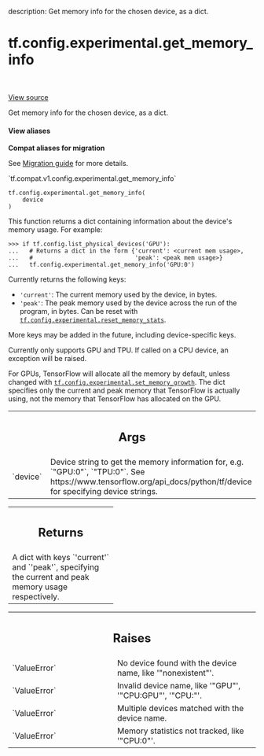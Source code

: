description: Get memory info for the chosen device, as a dict.

<div itemscope itemtype="http://developers.google.com/ReferenceObject">
<meta itemprop="name" content="tf.config.experimental.get_memory_info" />
<meta itemprop="path" content="Stable" />
</div>

# tf.config.experimental.get_memory_info

<!-- Insert buttons and diff -->

<table class="tfo-notebook-buttons tfo-api nocontent" align="left">

</table>

<a target="_blank" class="external" href="/code/stable/tensorflow/python/framework/config.py">View source</a>



Get memory info for the chosen device, as a dict.


<section class="expandable">
  <h4 class="showalways">View aliases</h4>
  <p>
<b>Compat aliases for migration</b>
<p>See
<a href="https://www.tensorflow.org/guide/migrate">Migration guide</a> for
more details.</p>
<p>`tf.compat.v1.config.experimental.get_memory_info`</p>
</p>
</section>

<pre class="devsite-click-to-copy prettyprint lang-py tfo-signature-link">
<code>tf.config.experimental.get_memory_info(
    device
)
</code></pre>



<!-- Placeholder for "Used in" -->

This function returns a dict containing information about the device's memory
usage. For example:

```
>>> if tf.config.list_physical_devices('GPU'):
...   # Returns a dict in the form {'current': <current mem usage>,
...   #                             'peak': <peak mem usage>}
...   tf.config.experimental.get_memory_info('GPU:0')
```

Currently returns the following keys:
  - `'current'`: The current memory used by the device, in bytes.
  - `'peak'`: The peak memory used by the device across the run of the
      program, in bytes. Can be reset with
      <a href="../../../tf/config/experimental/reset_memory_stats.md"><code>tf.config.experimental.reset_memory_stats</code></a>.

More keys may be added in the future, including device-specific keys.

Currently only supports GPU and TPU. If called on a CPU device, an exception
will be raised.

For GPUs, TensorFlow will allocate all the memory by default, unless changed
with <a href="../../../tf/config/experimental/set_memory_growth.md"><code>tf.config.experimental.set_memory_growth</code></a>. The dict specifies only the
current and peak memory that TensorFlow is actually using, not the memory that
TensorFlow has allocated on the GPU.

<!-- Tabular view -->
 <table class="responsive fixed orange">
<colgroup><col width="214px"><col></colgroup>
<tr><th colspan="2"><h2 class="add-link">Args</h2></th></tr>

<tr>
<td>
`device`<a id="device"></a>
</td>
<td>
Device string to get the memory information for, e.g. `"GPU:0"`,
`"TPU:0"`. See https://www.tensorflow.org/api_docs/python/tf/device for
  specifying device strings.
</td>
</tr>
</table>



<!-- Tabular view -->
 <table class="responsive fixed orange">
<colgroup><col width="214px"><col></colgroup>
<tr><th colspan="2"><h2 class="add-link">Returns</h2></th></tr>
<tr class="alt">
<td colspan="2">
A dict with keys `'current'` and `'peak'`, specifying the current and peak
memory usage respectively.
</td>
</tr>

</table>



<!-- Tabular view -->
 <table class="responsive fixed orange">
<colgroup><col width="214px"><col></colgroup>
<tr><th colspan="2"><h2 class="add-link">Raises</h2></th></tr>

<tr>
<td>
`ValueError`<a id="ValueError"></a>
</td>
<td>
No device found with the device name, like '"nonexistent"'.
</td>
</tr><tr>
<td>
`ValueError`<a id="ValueError"></a>
</td>
<td>
Invalid device name, like '"GPU"', '"CPU:GPU"', '"CPU:"'.
</td>
</tr><tr>
<td>
`ValueError`<a id="ValueError"></a>
</td>
<td>
Multiple devices matched with the device name.
</td>
</tr><tr>
<td>
`ValueError`<a id="ValueError"></a>
</td>
<td>
Memory statistics not tracked, like '"CPU:0"'.
</td>
</tr>
</table>

